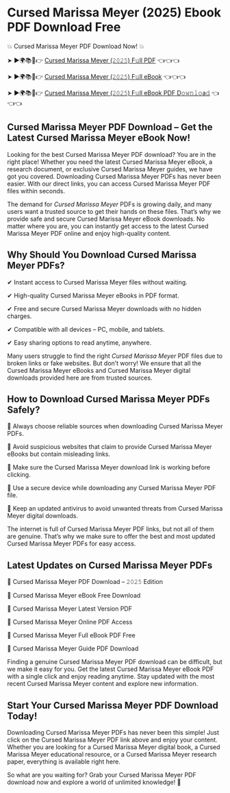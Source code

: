 # Cursed Marissa Meyer (2025) Ebook PDF Download Free

💥 Cursed Marissa Meyer PDF Download Now! 💥

➤ ►🌍📚📱👉 [Cursed Marissa Meyer (𝟸𝟶𝟸𝟻) F𝚞ll PDF](https://getpdf.xyz/cursed-marissa-meyer) 👈👈👈


➤ ►🌍📚📱👉 [Cursed Marissa Meyer (𝟸𝟶𝟸𝟻) F𝚞ll eBook](https://getpdf.xyz/cursed-marissa-meyer) 👈👈👈


➤ ►🌍📚📱👉 [Cursed Marissa Meyer (𝟸𝟶𝟸𝟻) F𝚞ll eBook PDF D𝚘𝚠𝚗𝚕𝚘a𝚍](https://getpdf.xyz/cursed-marissa-meyer) 👈👈👈


## Cursed Marissa Meyer PDF Download – Get the Latest Cursed Marissa Meyer eBook Now!

Looking for the best Cursed Marissa Meyer PDF download? You are in the right place! Whether you need the latest Cursed Marissa Meyer eBook, a research document, or exclusive Cursed Marissa Meyer guides, we have got you covered. Downloading Cursed Marissa Meyer PDFs has never been easier. With our direct links, you can access Cursed Marissa Meyer PDF files within seconds.

The demand for *Cursed Marissa Meyer* PDFs is growing daily, and many users want a trusted source to get their hands on these files. That’s why we provide safe and secure Cursed Marissa Meyer eBook downloads. No matter where you are, you can instantly get access to the latest Cursed Marissa Meyer PDF online and enjoy high-quality content.

## Why Should You Download Cursed Marissa Meyer PDFs?

✔ Instant access to Cursed Marissa Meyer files without waiting.

✔ High-quality Cursed Marissa Meyer eBooks in PDF format.

✔ Free and secure Cursed Marissa Meyer downloads with no hidden charges.

✔ Compatible with all devices – PC, mobile, and tablets.

✔ Easy sharing options to read anytime, anywhere.

Many users struggle to find the right *Cursed Marissa Meyer* PDF files due to broken links or fake websites. But don’t worry! We ensure that all the Cursed Marissa Meyer eBooks and Cursed Marissa Meyer digital downloads provided here are from trusted sources.

## How to Download Cursed Marissa Meyer PDFs Safely?

📌 Always choose reliable sources when downloading Cursed Marissa Meyer PDFs.

📌 Avoid suspicious websites that claim to provide Cursed Marissa Meyer eBooks but contain misleading links.

📌 Make sure the Cursed Marissa Meyer download link is working before clicking.

📌 Use a secure device while downloading any Cursed Marissa Meyer PDF file.

📌 Keep an updated antivirus to avoid unwanted threats from Cursed Marissa Meyer digital downloads.

The internet is full of Cursed Marissa Meyer PDF links, but not all of them are genuine. That’s why we make sure to offer the best and most updated Cursed Marissa Meyer PDFs for easy access.

## Latest Updates on Cursed Marissa Meyer PDFs

🔹 Cursed Marissa Meyer PDF Download – 𝟸𝟶𝟸𝟻 Edition

🔹 Cursed Marissa Meyer eBook Free Download

🔹 Cursed Marissa Meyer Latest Version PDF

🔹 Cursed Marissa Meyer Online PDF Access

🔹 Cursed Marissa Meyer Full eBook PDF Free

🔹 Cursed Marissa Meyer Guide PDF Download

Finding a genuine Cursed Marissa Meyer PDF download can be difficult, but we make it easy for you. Get the latest Cursed Marissa Meyer eBook PDF with a single click and enjoy reading anytime. Stay updated with the most recent Cursed Marissa Meyer content and explore new information.

## Start Your Cursed Marissa Meyer PDF Download Today!

Downloading Cursed Marissa Meyer PDFs has never been this simple! Just click on the Cursed Marissa Meyer PDF link above and enjoy your content. Whether you are looking for a Cursed Marissa Meyer digital book, a Cursed Marissa Meyer educational resource, or a Cursed Marissa Meyer research paper, everything is available right here.

So what are you waiting for? Grab your Cursed Marissa Meyer PDF download now and explore a world of unlimited knowledge! 🚀